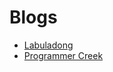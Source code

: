 # Blogs

- [Labuladong](https://labuladong.gitbook.io/algo-en)
- [Programmer Creek](https://www.programcreek.com/category/java-2/algorithms/)